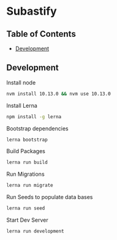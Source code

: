 # Subastify

## Table of Contents

- [Development](#Development)

## Development

Install node

``` bash
nvm install 10.13.0 && nvm use 10.13.0
```

Install Lerna

``` bash
npm install -g lerna
```

Bootstrap dependencies

``` bash
lerna bootstrap
```

Build Packages

``` bash
lerna run build
```

Run Migrations

``` bash
lerna run migrate
```

Run Seeds to populate data bases

``` bash
lerna run seed
```

Start Dev Server

``` bash
lerna run development
```
